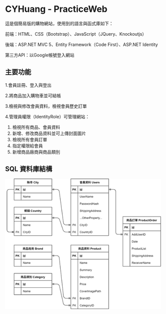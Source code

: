 # CYHuang - PracticeWeb
這是個簡易版的購物網站，使用到的語言與函式庫如下：

前端：HTML、CSS（Bootstrap）、JavaScript（JQuery、Knockoutjs）
  
後端：ASP.NET MVC 5、Entity Framework（Code First）、ASP.NET Identity

第三方API：以Google帳號登入網站
  
## 主要功能
1.會員註冊、登入與登出

2.將商品加入購物車並可結帳

3.檢視與修改會員資料，檢視會員歷史訂單

4.管理員權限（IdentityRole）可管理網站：

1. 檢視所有商品、會員資料
2. 新增、修改商品資料並可上傳封面圖片
3. 檢視所有會員訂單
4. 指定權限給會員
5. 新增商品廠商與商品類別

## SQL 資料庫結構
![image](https://github.com/TysfHuang/PracticeWeb/blob/master/PracticeWeb_DB_Struct_1.jpg)
